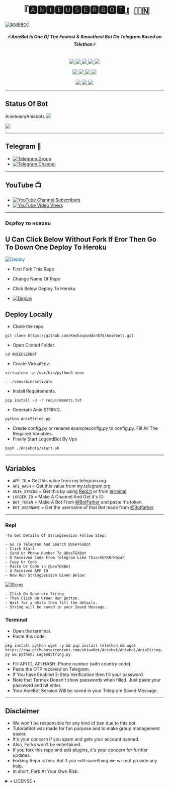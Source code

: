<h1 align="center">
<b> 『🅰🅽🅸🅴🆄🆂🅴🆁🅱🅾🆃』🇮🇳 </b>
</h1>

[![ANIEBOT](https://telegra.ph/file/89983f4c15bdac6998093.jpg)](https://github.com/Anieteam/Aniebots)

<h6 align="center">
  <b>⚡ AnieBot Is One Of The Fastest & Smoothest Bot On Telegram Based on Telethon⚡</b>
</h6>

<p align="center">
<a href="https://github.com/Anieteam/Aniebots" alt="GitHub closed issues"> <img src="https://img.shields.io/github/issues-closed-raw/Anieteam/Aniebots?style=flat&logo=github&color=success" /> </a>
<a href="https://github.com/Anieteam/Aniebots/graphs/contributors" alt="GitHub contributors"> <img src="https://img.shields.io/github/contributors/Anieteam/Aniebots?style=flat&logo=github" /> </a>
<a href="https://github.com/Anieteam/Aniebots/network/members" alt="GitHub forks"> <img src="https://img.shields.io/github/forks/Anieteam/Aniebots?label=Forks&logo=github" /> </a>
<a href="https://github.com/Anieteam/Aniebots" alt="GitHub closed pull requests"> <img src="https://img.shields.io/github/issues-pr-closed-raw/Anieteam/Aniebots?color=success" /> </a>
<a href="https://github.com/Anieteam/Aniebots" alt="GitHub issues"> <img src="https://img.shields.io/github/issues-raw/Anieteam/Aniebots?style=flat&logo=github&color=yellow" /> </a>
</p>
<p align="center">
<a href="https://www.python.org/" alt="made-with-python"> <img src="https://img.shields.io/badge/Made%20with-Python-1f425f.svg?style=flat&logo=python&color=blue" /> </a>
<a href="https://github.com/Anieteam/Aniebots" alt="Docker!"> <img src="https://aleen42.github.io/badges/src/docker.svg" /> </a>
<a href="https://github.com/Anieteam/Aniebots" alt="GitHub repo size"> <img src="https://img.shields.io/github/repo-size/Anieteam/Aniebots" /> </a>
<a href="https://github.com/Anieteam/Aniebots/blob/master/LICENSE" alt="GPLv3 license"> <img src="https://img.shields.io/badge/License-GPLv3-blue.svg" /> </a>
</p>
<p align="center">
<a href="https://t.me/Aniebots" alt="Telegram!"> <img src="https://aleen42.github.io/badges/src/telegram.svg" /> </a>
<a href="https://github.com/Anieteam/Aniebots/graphs/commit-activity" alt="Maintenance"> <img src="https://img.shields.io/badge/Maintained%3F-yes-green.svg" /> </a>
<a href="https://makeapullrequest.com" alt="PRs Welcome"> <img src="https://img.shields.io/badge/PRs-welcome-brightgreen.svg?style=flat-square" /> </a>
</p>

------
## Status Of Bot 
<p align="left">Anieteam/Aniebots
    <a href="https://github.com/Anieteam/Aniebots/network/members"><img src="https://img.shields.io/github/forks/Anieteam/Aniebots?label=Forks&logoColor=Black&style=social"></a><p align="left"><a href="https://github.com/Anieteam/Aniebots/stargazers"><img src="https://img.shields.io/github/stars/Anieteam/Aniebots?logoColor=Blue&style=social"></a><p align="left"><a href="https://github.com/"></a><p align="left"><a href="https://github.com/Anieteam/Aniebots?"></a>

------
## Telegram 🏪
- [![Telegram Group](https://img.shields.io/badge/Telegram-Group-brightgreen)](https://t.me/Aniebots)
- [![Telegram Channel](https://img.shields.io/badge/Telegram-Channel-brightgreen)](https://t.me/Aniebotsupports)

------
## YouTube 📺
- [![YouTube Channel Subscribers](https://img.shields.io/youtube/channel/subscribers/T9ojWwGYBtw?style=social)](https://youtube.com/channel/T9ojWwGYBtw)
- [![YouTube Video Views](https://img.shields.io/youtube/views/T9ojWwGYBtw?label=Tutorial+•+Heroku+•&style=social)](https://youtu.be/T9ojWwGYBtw)

------------
<h3> Dєρℓογ το нєяοκυ </h3>

## U Can Click Below Without Fork If Eror Then Go To Down One Deploy To Heroku

<a href="https://heroku.com/deploy/" rel="nofollow" style="background-color: initial; box-sizing: border-box; color: #0366d6; text-decoration-line: none;"><img alt="Deploy" data-canonical-src="https://www.herokucdn.com/deploy/button.svg" src="https://camo.githubusercontent.com/83b0e95b38892b49184e07ad572c94c8038323fb/68747470733a2f2f7777772e6865726f6b7563646e2e636f6d2f6465706c6f792f627574746f6e2e737667" style="border-style: none; box-sizing: initial; max-width: 100%;" /></a></div>
</a>

- First Fork This Repo

- Change Name Of Repo

- Click Below Deploy To Heroku


- [![Deploy](https://telegra.ph/file/89983f4c15bdac6998093.jpg)](https://heroku.com/deploy/)

## Deploy Locally

- Clone the repo. 

`git clone https://github.com/Keshavpoddar878/Aniebots.git`
- Open Cloned Folder.

`cd ANIEUSERBOT`
- Create VirtualEnv.

`virtualenv -p /usr/bin/python3 venv`

`. ./venv/bin/activate`
- Install Requirements.

`pip install -U -r requirements.txt`
- Generate Anie STRING.

`python AnieString.py`
- Create config.py or rename exampleconfig.py to config.py. Fill All The Required Variables.
- Finally Start LegendBot By Vps

`bash ./Aniebots/start.sh`

---------

## Variables

- `APP_ID`  =  Get this value from my.telegram.org
- `API_HASH`  =  Get this value from my.telegram.org
- `ANIE_STRING`  =  Get this by using [Repl.it](#Repl) or from [terminal](#Terminal)
- `LOGGER_ID`  =  Make A Channel And Get it's ID.
- `BOT_TOKEN`  =  Make A Bot From [@BotFather](https://t.me/botfather) and paste it's token.
- `BOT_USERNAME`  =  Get the username of that Bot made from [@Botfather](https://t.me/botfather)

------
### Repl


    -To Get Details Of StringSession Follow Step: 

    - Go To Telegram And Search @UseTGXBot
    - Click Start
    - Send Ur Phone Number To @UseTGXBot
    - U Received Code From Telegram Like This=VGFK0rHbzaF
    - Copy Ur Code
    - Paste Ur Code in @UseTGXBot
    - U Received APP ID
    - Now Run StringSession Given Below:
   

[![String](https://telegra.ph/file/89983f4c15bdac6998093.jpg)](https://replit.com/@Denvilop/ANIEBOTS#main.py) 

    - Click On Generate String
    - Then Click On Green Run Button.
    - Wait for a while then fill the details.
    - String will be saved in your Saved Message.


### Terminal
- Open the terminal.
- Paste this code.

`pkg install python wget -y && pip install telethon && wget https://raw.githubusercontent.com/shiwabot/Aniebot/Aniebot/AnieString.py && python3 LegendString.py`
- Fill API ID, API HASH, Phone number (with country code).
- Paste the OTP received on Telegram.
- If You have Enabled 2-Step Verification then fill your password.
- Note that Termux Doesn't show passwords when filled. Just paste your password and hit enter.
- Your AnieBot Session Will be saved in your Telegram Saved Message.


------
## Disclaimer
- We won't be responsible for any kind of ban due to this bot.
- TutorialBot was made for fun purpose and to make group management easier.
- It's your concern if you spam and gets your account banned.
- Also, Forks won't be entertained.
- If you fork this repo and edit plugins, it's your concern for further updates.
- Forking Repo is fine. But if you edit something we will not provide any help.
- In short, Fork At Your Own Risk.

<details>

  <summary> • LICENSE • </summary>

![](https://www.gnu.org/graphics/gplv3-or-later.png)

ANIEUB

Poject [ANIEBOT](https://github.com/Anieteam/Aniebots) is free software: you can redistribute it and/or modify

it under the terms of the GNU General Public License as published by

the Free Software Foundation, either version 3 of the License, or

(at your option) any later version.

This program is distributed in the hope that it will be useful,

but WITHOUT ANY WARRANTY; without even the implied warranty of

MERCHANTABILITY or FITNESS FOR A PARTICULAR PURPOSE.  See the

GNU General Public License for more details.

You should have received a copy of the GNU General Public License

along with this program. If not, see <https://www.gnu.org/licenses/>.

</details>
